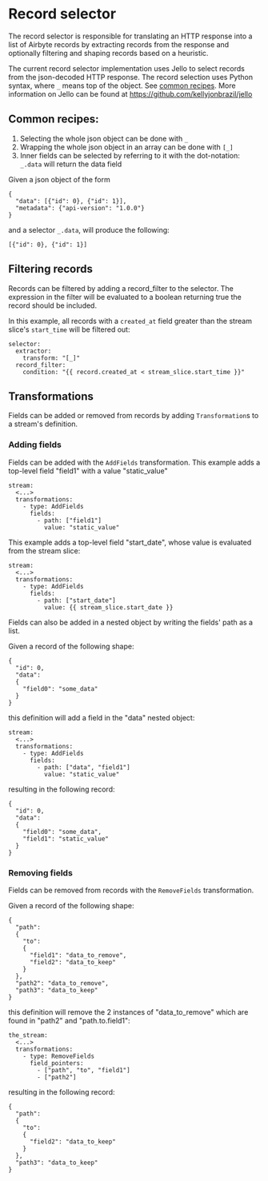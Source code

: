 # Record selector

The record selector is responsible for translating an HTTP response into a list of Airbyte records by extracting records from the response and optionally filtering and shaping records based on a heuristic.

The current record selector implementation uses Jello to select records from the json-decoded HTTP response.
The record selection uses Python syntax, where `_` means top of the object. See [common recipes](#common-recipes).
More information on Jello can be found at https://github.com/kellyjonbrazil/jello

## Common recipes:

1. Selecting the whole json object can be done with `_`
2. Wrapping the whole json object in an array can be done with `[_]`
3. Inner fields can be selected by referring to it with the dot-notation: `_.data` will return the data field

Given a json object of the form

```
{
  "data": [{"id": 0}, {"id": 1}],
  "metadata": {"api-version": "1.0.0"}
}
```

and a selector `_.data`, will produce the following:

```
[{"id": 0}, {"id": 1}]
```

## Filtering records

Records can be filtered by adding a record_filter to the selector.
The expression in the filter will be evaluated to a boolean returning true the record should be included.

In this example, all records with a `created_at` field greater than the stream slice's `start_time` will be filtered out:

```
selector:
  extractor:
    transform: "[_]"
  record_filter:
    condition: "{{ record.created_at < stream_slice.start_time }}"
```

## Transformations

Fields can be added or removed from records by adding `Transformation`s to a stream's definition.

### Adding fields

Fields can be added with the `AddFields` transformation.
This example adds a top-level field "field1" with a value "static_value"

```
stream:
  <...>
  transformations:
    - type: AddFields
      fields:
        - path: ["field1"]
          value: "static_value"
```

This example adds a top-level field "start_date", whose value is evaluated from the stream slice:

```
stream:
  <...>
  transformations:
    - type: AddFields
      fields:
        - path: ["start_date"]
          value: {{ stream_slice.start_date }}
```

Fields can also be added in a nested object by writing the fields' path as a list.

Given a record of the following shape:

```
{
  "id": 0,
  "data":
  {
    "field0": "some_data"
  }
}
```

this definition will add a field in the "data" nested object:

```
stream:
  <...>
  transformations:
    - type: AddFields
      fields:
        - path: ["data", "field1"]
          value: "static_value"
```

resulting in the following record:

```
{
  "id": 0,
  "data":
  {
    "field0": "some_data",
    "field1": "static_value"
  }
}
```

### Removing fields

Fields can be removed from records with the `RemoveFields` transformation.

Given a record of the following shape:

```
{
  "path": 
  {
    "to":
    {
      "field1": "data_to_remove",
      "field2": "data_to_keep"
    }
  },
  "path2": "data_to_remove",
  "path3": "data_to_keep"
}
```

this definition will remove the 2 instances of "data_to_remove" which are found in "path2" and "path.to.field1":

```
the_stream:
  <...>
  transformations:
    - type: RemoveFields
      field_pointers:
        - ["path", "to", "field1"]
        - ["path2"]
```

resulting in the following record:

```
{
  "path": 
  {
    "to":
    {
      "field2": "data_to_keep"
    }
  },
  "path3": "data_to_keep"
}
```